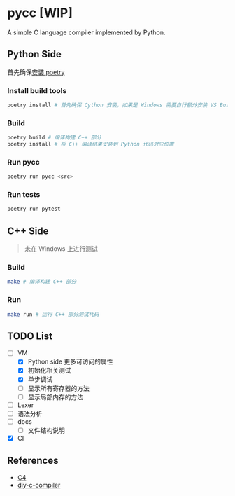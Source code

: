 # pycc [WIP]

A simple C language compiler implemented by Python.

## Python Side

首先确保[安装 poetry](https://python-poetry.org/docs/#installation)

### Install build tools

```bash
poetry install # 首先确保 Cython 安装，如果是 Windows 需要自行额外安装 VS Build Tools
```

### Build

```bash
poetry build # 编译构建 C++ 部分
poetry install # 将 C++ 编译结果安装到 Python 代码对应位置
```

### Run pycc

```bash
poetry run pycc <src>
```

### Run tests

```bash
poetry run pytest
```

## C++ Side

> 未在 Windows 上进行测试

### Build

```bash
make # 编译构建 C++ 部分
```

### Run

```bash
make run # 运行 C++ 部分测试代码
```

## TODO List

-  [ ] VM
   -  [x] Python side 更多可访问的属性
   -  [x] 初始化相关测试
   -  [x] 单步调试
   -  [ ] 显示所有寄存器的方法
   -  [ ] 显示局部内存的方法
-  [ ] Lexer
-  [ ] 语法分析
-  [ ] docs
   -  [ ] 文件结构说明
-  [x] CI

## References

-  [C4](https://github.com/rswier/c4)
-  [diy-c-compiler](https://wizardforcel.gitbooks.io/diy-c-compiler/content/1.html)
